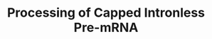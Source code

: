 ---
annotations:
- type: Pathway Ontology
  value: regulatory pathway
authors:
- MaintBot
- ReactomeTeam
- Anwesha
- Ryanmiller
description: Co-transcriptional pre-mRNA splicing is not obligatory. Pre-mRNA splicing
  begins co-transcriptionally and often continues post-transcriptionally. Human genes
  contain an average of nine introns per gene, which cannot serve as splicing substrates
  until both 5' and 3' ends of each intron are synthesized. Thus the time that it
  takes for pol II to synthesize each intron defines a minimal time and distance along
  the gene in which splicing factors can be recruited. The time that it takes for
  pol II to reach the end of the gene defines the maximal time in which splicing could
  occur co-transcriptionally. Thus, the kinetics of transcription can affect the kinetics
  of splicing.<br> There are two classes of intronless pre-mRNAs (mRNAs expressed
  from genes that lack introns). The first class encodes the replication dependent
  histone mRNAs.  These mRNAs have unique 3' ends that do not have a polyA tail.  The
  replication dependent histone mRNAs in all metazoans, as well as Chlamydomonas and
  Volvox fall into this class. <p>The second class of mRNAs end in polyA tails, which
  are formed by a  mechanism similar to that which poly-adenylate pre-mRNAs containing
  introns. In the intronless genes there is a different method of replacing the 3'
  splice site that activates polyadenylation.  View original pathway at [http://www.reactome.org/PathwayBrowser/#DIAGRAM=75067
  Reactome].
last-edited: 2021-01-25
organisms:
- Homo sapiens
redirect_from:
- /index.php/Pathway:WP1890
- /instance/WP1890
schema-jsonld:
- '@context': https://schema.org/
  '@id': https://wikipathways.github.io/pathways/WP1890.html
  '@type': Dataset
  creator:
    '@type': Organization
    name: WikiPathways
  description: Co-transcriptional pre-mRNA splicing is not obligatory. Pre-mRNA splicing
    begins co-transcriptionally and often continues post-transcriptionally. Human
    genes contain an average of nine introns per gene, which cannot serve as splicing
    substrates until both 5' and 3' ends of each intron are synthesized. Thus the
    time that it takes for pol II to synthesize each intron defines a minimal time
    and distance along the gene in which splicing factors can be recruited. The time
    that it takes for pol II to reach the end of the gene defines the maximal time
    in which splicing could occur co-transcriptionally. Thus, the kinetics of transcription
    can affect the kinetics of splicing.<br> There are two classes of intronless pre-mRNAs
    (mRNAs expressed from genes that lack introns). The first class encodes the replication
    dependent histone mRNAs.  These mRNAs have unique 3' ends that do not have a polyA
    tail.  The replication dependent histone mRNAs in all metazoans, as well as Chlamydomonas
    and Volvox fall into this class. <p>The second class of mRNAs end in polyA tails,
    which are formed by a  mechanism similar to that which poly-adenylate pre-mRNAs
    containing introns. In the intronless genes there is a different method of replacing
    the 3' splice site that activates polyadenylation.  View original pathway at [http://www.reactome.org/PathwayBrowser/#DIAGRAM=75067
    Reactome].
  keywords:
  - intronless
  - PAPOLA
  - 'Mature Intronless transcript derived Histone mRNA '
  - 'U7 snRNA '
  - 'SYMPK '
  - mRNA:SLBP:CBP80:CBP20
  - intronless pre-mRNA
  - 'NCBP2 '
  - 'CSTF3 '
  - 'Intronless Histone pre-mRNA '
  - derived
  - capped intronless
  - 'LSM10 '
  - transcript derived
  - 'PABPN1 '
  - 'WDR33 '
  - Intronless
  - CPSF:capped
  - 'SNRPB '
  - mRNA
  - 'CSTF2 '
  - 'CPSF1 '
  - intronless mRNA
  - pre-mRNA:CBP80:CBP20:SLBP:ZFP100 Complex
  - fragment:CPSF:PAP:PABPN1 complex
  - 'CSTF1 '
  - 'SLBP '
  - 'Capped intronless pre-mRNA '
  - 'NUDT21 '
  - CstF
  - Mature
  - 'PAPOLA '
  - 'CLP1 '
  - U7 snRNP:ZNF473
  - 'CPSF3 '
  - CstF:CPSF:capped
  - cleavage complex
  - 'CF I - 72 kDa subunit '
  - 'SNRPG '
  - pre-mRNA:CBC:ZFP100
  - CF II
  - 'CPSF2 '
  - CF I
  - Complex
  - upstream
  - 'LSM11 '
  - 'NCBP1 '
  - Histone
  - 'upstream intronless mRNA fragment '
  - pre-mRNA:CBC
  - complex
  - Capped Intronless
  - 'CPSF7 '
  - downstream
  - derived mRNA
  - 'PCF11 '
  - 'SNRPD3 '
  - 'CF I - 68 kDa subunit '
  - 'CPSF4 '
  - CPSF
  - Capped
  - 'SNRPE '
  - 'FIP1L1 '
  - 'CSTF2T '
  - PABPN1
  - Mature intronless
  - 'Mature intronless transcript derived mRNA '
  - transcript
  - 'ZNF473 '
  - SLBP
  - 'SNRPF '
  - fragment
  - pre-mRNA:CBP80:CBP20:SLBP
  license: CC0
  name: Processing of Capped Intronless Pre-mRNA
seo: CreativeWork
title: Processing of Capped Intronless Pre-mRNA
wpid: WP1890
---